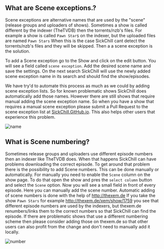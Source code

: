 ## What are Scene exceptions.?

Scene exceptions are alternative names that are used by the "scene" (release groups and uploaders of shows).
Sometimes a show is called different by the indexer (TheTVDB) then the torrents/nzb's files.
For example a show is called `Pawn Star$` on the indexer, but the uploaded files are named `Pawn Stars`
When this is the case SickChill cant detect the torrents/nzb's files and they will be skipped. Then a a scene exception is the solution.

To add a Scene exception go to the Show and click on the edit button. You will see a field called `scene exception`. Add the desired scene name and save the settings. 
On the next search SickChill will use the newly added scene exception name in its search and should find the show/episodes.

We have try'd to automate this process as much as we could by adding scene exception lists. So for known problematic shows SickChill does automatically add those names.
However there are still shows that require manual adding the scene exception name. 
So when you have a show that requires a manual scene exception please submit a Pull Request to the scene exception list at [SickChill.GitHub.io](https://github.com/SickChill/sickchill.github.io/blob/master/sb_tvdb_scene_exceptions/exceptions.txt). This also helps other users that experience this problem.

![name](https://cloud.githubusercontent.com/assets/7928052/13529717/d9ab6c86-e21d-11e5-9e01-8d53d8a7401a.png)

## What is Scene numbering?

Sometimes release groups and uploaders use different episode numbers then an indexer like TheTVDB does. When that happens SickChill can have problems downloading the correct episode.
To get around that problem there is the possibility to add Scene numbers.
This can be done manually or automatically. For manually you need to enable the `Scene` column on the show page. To do that open the show and pres the `select column` button and select the `Scene` option. Now you will see a small field in front of every episode. Here you can manually add the scene number. 
Automatic adding of scene numbers is done with the help of http://thexem.de
If you take the show `Pawn Stars` for example http://thexem.de/xem/show/1759 you see that different episode numbers are used by the indexers, but thexem.de renumbers/links them to the correct numbers so that SickChill can find the episode.
If there are problematic shows that use a different numbering scheme then please consider adding those on thexem.de so that other users can also profit from the change and don't need to manually add it locally. 

![number](https://cloud.githubusercontent.com/assets/7928052/13529718/d9ae5392-e21d-11e5-89af-435ad7706efd.png)
